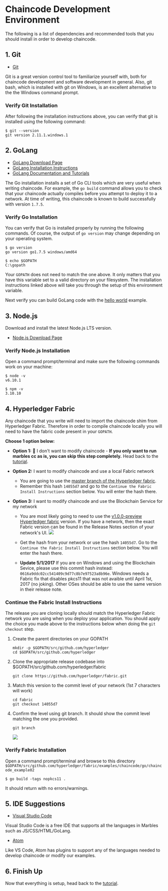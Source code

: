 # Chaincode Development Environment

The following is a list of dependencies and recommended tools that you should install in order to develop chaincode.

## 1. Git

- [Git](https://git-scm.com/downloads)

Git is a great version control tool to familiarize yourself with, both for chaincode development and software development in general.
Also, git bash, which is installed with git on Windows, is an excellent alternative to the the Windows command prompt.

### Verify Git Installation

After following the installation instructions above, you can verify that git is installed using the following command:

```
$ git --version
git version 2.11.1.windows.1
```

## 2. GoLang

- [GoLang Download Page](https://golang.org/dl)
- [GoLang Installation Instructions](https://golang.org/doc/install)
- [GoLang Documentation and Tutorials](https://golang.org/doc/)

The Go installation installs a set of Go CLI tools which are very useful when writing chaincode.
For example, the `go build` command allows you to check that your chaincode actually compiles before you attempt to deploy it to a network.
At time of writing, this chaincode is known to build successfully with version `1.7.5`.

### Verify Go Installation
You can verify that Go is installed properly by running the following commands. Of course, the output of `go version` may change depending on your operating system.

```
$ go version
go version go1.7.5 windows/amd64

$ echo $GOPATH
C:\gopath
```

Your `GOPATH` does not need to match the one above.
It only matters that you have this variable set to a valid directory on your filesystem.
The installation instructions linked above will take you through the setup of this environment variable.

Next verify you can build GoLang code with the [hello world](https://golang.org/doc/install#testing) example.

## 3. Node.js

Download and install the latest Node.js LTS version.

- [Node.js Download Page](https://nodejs.org/en/download/)


###  Verify Node.js Installation

Open a command prompt/terminal and make sure the following commands work on your machine:

```
$ node -v
v6.10.1

$ npm -v
3.10.10
```

## 4. Hyperledger Fabric

Any chaincode that you write will need to import the chaincode shim from Hyperledger Fabric. 
Therefore in order to compile chaincode locally you will need to have the fabric code present in your `GOPATH`. 

**Choose 1 option below:**

- **Option 1:** :lollipop: I don't want to modify chaincode - **If you only want to run marbles cc as is, you can skip this step completely.** Head back to the [tutorial](../README.md#downloadmarbles).

- **Option 2:** I want to modify chaincode and use a local Fabric network
	- You are going to use the [master branch of the Hyperledger fabric](https://gerrit.hyperledger.org/r/gitweb?p=fabric.git;a=summary). 
	- Remember this hash `14055d7` and go to the `Continue the Fabric Install Instructions` section below. You will enter the hash there.

- **Option 3:** I want to modify chaincode and use the Blockchain Service for my network
	- You are most likely going to need to use the [v1.0.0-preview Hyperledger fabric](https://github.com/hyperledger/fabric/tree/v1.0.0-preview) version.
	If you have a network, then the exact Fabric version can be found in the Release Notes section of your network's UI. 
	![](/doc_images/marbles-env.PNG)
	- Get the hash from your network or use the hash `14055d7`. Go to the `Continue the Fabric Install Instructions` section below. You will enter the hash there.

	- **Update 5/1/2017**
	If you are on Windows and using the Blockchain Sevice, please use this commit hash instead: `0616a9ddc02cc541409c9d77c8b7e97523a8b96e`. 
	Windows needs a Fabric fix that disables pkcs11 that was not avaible until April 1st, 2017 (no joking). 
	Other OSes should be able to use the same version in their release note.


### Continue the Fabric Install Instructions
The release you are cloning locally should match the Hyperledger Fabric network you are using when you deploy your application. 
You should apply the choice you made above to the instructions below when doing the `git checkout` step.

1. Create the parent directories on your GOPATH
	```
	mkdir -p $GOPATH/src/github.com/hyperledger
	cd $GOPATH/src/github.com/hyperledger
	```

2. Clone the appropriate release codebase into $GOPATH/src/github.com/hyperledger/fabric
	```
	git clone https://github.com/hyperledger/fabric.git
	```

3. Match this version to the commit level of your network (1st 7 characters will work)
	```
	cd fabric
	git checkout 14055d7
	```

4. Confirm the level using git branch. It should show the commit level matching the one you provided.
	```
	git branch
	```
	![](/doc_images/git-branch-out.PNG)

### Verify Fabric Installation
Open a command prompt/terminal and browse to this directory `$GOPATH/src/github.com/hyperledger/fabric/examples/chaincode/go/chaincode_example02`

```
$ go build -tags nopkcs11 .
```

It should return with no errors/warnings.

## 5. IDE Suggestions

- [Visual Studio Code](https://code.visualstudio.com/#alt-downloads)

Visual Studio Code is a free IDE that supports all the languages in Marbles such as JS/CSS/HTML/GoLang.

- [Atom](https://atom.io/)

Like VS Code, Atom has plugins to support any of the languages needed to develop chaincode or modify our examples.
 
## 6. Finish Up
Now that everything is setup, head back to the [tutorial](../README.md#downloadmarbles).
